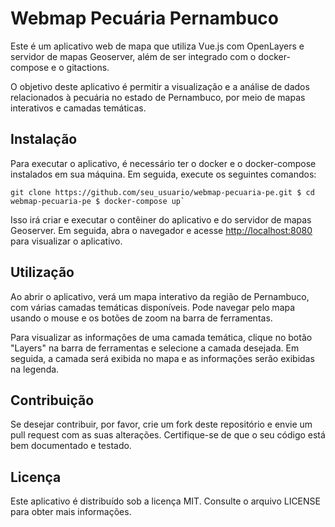 Webmap Pecuária Pernambuco
==========================

Este é um aplicativo web de mapa que utiliza Vue.js com OpenLayers e servidor de mapas Geoserver, além de ser integrado com o docker-compose e o gitactions.

O objetivo deste aplicativo é permitir a visualização e a análise de dados relacionados à pecuária no estado de Pernambuco, por meio de mapas interativos e camadas temáticas.

Instalação
----------

Para executar o aplicativo, é necessário ter o docker e o docker-compose instalados em sua máquina. Em seguida, execute os seguintes comandos:

```console
git clone https://github.com/seu_usuario/webmap-pecuaria-pe.git $ cd webmap-pecuaria-pe $ docker-compose up`
```

Isso irá criar e executar o contêiner do aplicativo e do servidor de mapas Geoserver. Em seguida, abra o navegador e acesse [http://localhost:8080](http://localhost:8080) para visualizar o aplicativo.

Utilização
----------

Ao abrir o aplicativo, verá um mapa interativo da região de Pernambuco, com várias camadas temáticas disponíveis. Pode navegar pelo mapa usando o mouse e os botões de zoom na barra de ferramentas.

Para visualizar as informações de uma camada temática, clique no botão "Layers" na barra de ferramentas e selecione a camada desejada. Em seguida, a camada será exibida no mapa e as informações serão exibidas na legenda.

Contribuição
------------

Se desejar contribuir, por favor, crie um fork deste repositório e envie um pull request com as suas alterações. Certifique-se de que o seu código está bem documentado e testado.

Licença
-------

Este aplicativo é distribuído sob a licença MIT. Consulte o arquivo LICENSE para obter mais informações.
